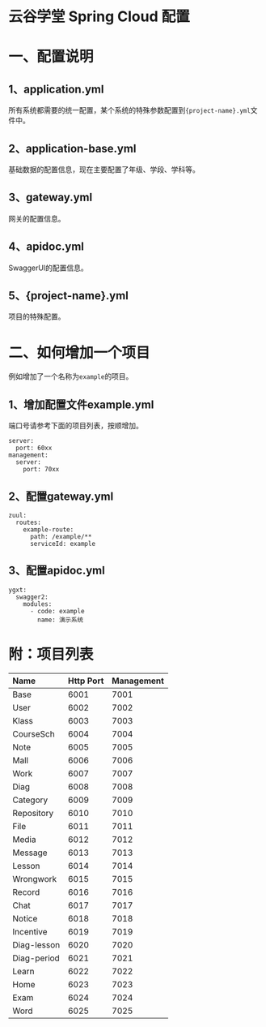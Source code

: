 云谷学堂 Spring Cloud 配置
===============

# 一、配置说明

## 1、application.yml

所有系统都需要的统一配置，某个系统的特殊参数配置到`{project-name}.yml`文件中。

## 2、application-base.yml

基础数据的配置信息，现在主要配置了年级、学段、学科等。

## 3、gateway.yml

网关的配置信息。

## 4、apidoc.yml

SwaggerUI的配置信息。

## 5、{project-name}.yml

项目的特殊配置。

# 二、如何增加一个项目

例如增加了一个名称为`example`的项目。

## 1、增加配置文件example.yml

端口号请参考下面的项目列表，按顺增加。

```
server:
  port: 60xx
management:
  server:
    port: 70xx
```

## 2、配置gateway.yml

```
zuul:
  routes:
    example-route:
      path: /example/**
      serviceId: example
```

## 3、配置apidoc.yml

```
ygxt:
  swagger2:
    modules:
      - code: example
        name: 演示系统
```

# 附：项目列表

|Name      |Http Port |Management|
|:---------|:---------|:---------|
|Base      |6001      |7001      |
|User      |6002      |7002      |
|Klass     |6003      |7003      |
|CourseSch |6004      |7004      |
|Note      |6005      |7005      |
|Mall      |6006      |7006      |
|Work      |6007      |7007      |
|Diag      |6008      |7008      |
|Category  |6009      |7009      |
|Repository|6010      |7010      |
|File      |6011      |7011      |
|Media     |6012      |7012      |
|Message   |6013      |7013      |
|Lesson    |6014      |7014      |
|Wrongwork |6015      |7015      |
|Record    |6016      |7016      |
|Chat      |6017      |7017      |
|Notice    |6018      |7018      |
|Incentive |6019      |7019      |
|Diag-lesson|6020     |7020      |
|Diag-period|6021     |7021      |
|Learn     |6022      |7022      |
|Home      |6023      |7023      |
|Exam      |6024      |7024      |
|Word      |6025      |7025      |

